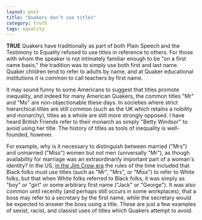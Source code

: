 ```yaml
---
layout: post
title: "Quakers don't use titles"
category: truth
tags: equality
---
```


**TRUE** Quakers have traditionally as part of both Plain Speech and the Testimony to Equality refused to use titles in reference to others. For those with whom the speaker is not intimately familiar enough to be "on a first name basis," the tradition was to simply use both first and last name. Quaker children tend to refer to adults by name, and at Quaker educational institutions it is common to call teachers by first name.

It may sound funny to some Americans to suggest that titles promote inequality, and indeed for many American Quakers, the common titles "Mr" and "Ms" are non-objectionable these days. In societies where strict hierarchical titles are still common (such as the UK which retains a nobility and monarchy), titles as a whole are still more strongly opposed. I have heard British Friends refer to their monarch as simply "Betty Windsor" to avoid using her title. The history of titles as tools of inequality is well-founded, however.

For example, why is it necessary to distinguish between married ("Mrs") and unmarried ("Miss") women but not men (universally "Mr"), as though availability for marriage was an extraordinarily important part of a woman's identity? In the US, [in the Jim Crow era](http://www.ferris.edu/jimcrow/what.htm) the rules of the time included that Black folks must use titles (such as "Mr", "Mrs", or "Miss") to refer to White folks, but that when White folks referred to Black folks, it was simply as "boy" or "girl" or some arbitrary first name ("Jack" or "George"). It was also common until recently (and perhaps still occurs in some workplaces), that a boss may refer to a secretary by the first name, while the secretary would be expected to answer the boss using a title. These are just a few examples of sexist, racist, and classist uses of titles which Quakers attempt to avoid.
